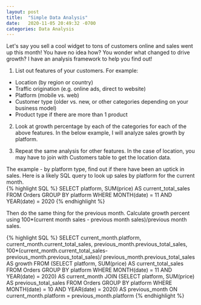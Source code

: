 ```yaml
---
layout: post
title:  "Simple Data Analysis"
date:   2020-11-05 20:49:32 -0700
categories: Data Analysis
---
```


Let's say you sell a cool widget to tons of customers online and sales went up this month!  You have no idea how?  You wonder what changed to drive growth?  I have an analysis framework to help you find out!

1. List out features of your customers.  For example:
* Location (by region or country)
* Traffic origination (e.g. online ads, direct to website)
* Platform (mobile vs. web)
* Customer type (older vs. new, or other categories depending on your business model)
* Product type if there are more than 1 product


2. Look at growth percentage by each of the categories for each of the above features.  In the below example, I will analyze sales growth by platform.

3. Repeat the same analysis for other features.  In the case of location, you may have to join with Customers table to get the location data.  

The example - by platform type, find out if there have been an uptick in sales.  Here is a likely SQL query to look up sales by platform for the current month.  
{% highlight SQL %}
SELECT platform, SUM(price) AS current_total_sales
FROM Orders
GROUP BY platform
WHERE MONTH(date) = 11 AND
YEAR(date) = 2020
{% endhighlight %}

Then do the same thing for the previous month.  Calculate growth percent using 100*(current month sales - previous month sales)/previous month sales.

{% highlight SQL %}
SELECT 
current_month.platform, 
current_month.current_total_sales, 
previous_month.previous_total_sales, 
100*(current_month.current_total_sales-previous_month.previous_total_sales)/
previous_month.previous_total_sales AS growth
FROM
	(SELECT platform, SUM(price) AS current_total_sales
	FROM Orders
	GROUP BY platform
	WHERE MONTH(date) = 11 AND
	YEAR(date) = 2020) AS current_month
JOIN
	(SELECT platform, SUM(price) AS previous_total_sales
	FROM Orders
	GROUP BY platform
	WHERE MONTH(date) = 10 AND
	YEAR(date) = 2020) AS previous_month
ON current_month.platform = previous_month.platform
{% endhighlight %}




